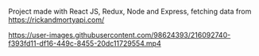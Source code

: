 Project made with React JS, Redux, Node and Express, fetching data from https://rickandmortyapi.com/

https://user-images.githubusercontent.com/98624393/216092740-f393fd11-df16-449c-8455-20dc11729554.mp4

